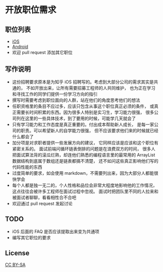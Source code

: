 开放职位需求
============

职位列表
--------

- [iOS]
- [Android]
- 欢迎 pull request 添加其它职位

写作说明
--------

- 这份招聘要求原本是为知乎 iOS 招聘写的。考虑到大部分公司的需求其实是共通的，
  不如开放出来，让所有需要招募工程师的人共同维护，
  也为正在学习和寻找工作的同学们提供一份学习方向的指引
- 撰写时需要考虑到职位面向的人群，站在他们的角度思考他们的想法
- 任职资格里的条目不应过多，应该只包含从事这个职位真正必须的条件，
  或真正需要长时间积累的东西。因为很多人特别是实习生，学习能力很强，
  很多公司列在这里的一些具体技术，到了要用的时候，可能学几天就会了
- 只有学习能力和工作态度是真正重要的。付出成本帮助新人成长，
  是每一家公司的职责。可以希望新人的自学能力很强，
  但不应该要求他们来的时候就已经什么都会了
- 加分项是对求职者提供一些发展方向的建议，
  它同样应该是应该和这个职位有紧密关系的。
  面试前端问循环链表倒排的问题是在浪费双方的时间，
  很多人把面试算法背的滚瓜烂熟，却连他们熟悉的编程语言里的最常用的
  ArrayList 数据结构到底属于数组还是链表都搞不清楚，
  还不如问这些真正影响他们写的代码性能的东西
- 过度简单的要求，如会使用 markdown，不需要列出来，因为大部分人都能很快学会
- 每个人都是独一无二的，个人性格和品位会非常大程度地影响他的工作情况，
  这点往往会被许多工程师在面试过程中忽视。
  面试时把团队里不同的人拉来和被面试者聊聊，看看相性合不合吧
- 欢迎通过 pull request 发起讨论

TODO
----

- iOS 后面的 FAQ 是否应该提取出来变为共通项
- 编写其它职位的要求

License
-------

[CC BY-SA]


[CC BY-SA]: https://creativecommons.org/licenses/by-sa/4.0/
[iOS]:      jobs/iOS.md
[Android]:  jobs/Android.md
